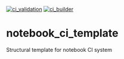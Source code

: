 [![ci_validation](https://github.com/TheRealZoidberg/demoTest/workflows/ci_validation/badge.svg)](https://github.com/TheRealZoidberg/demoTest/actions?query=workflow%3Aci_validation)
[![ci_builder](https://github.com/TheRealZoidberg/demoTest/workflows/ci_builder/badge.svg)](https://github.com/TheRealZoidberg/demoTest/actions?query=workflow%3Apages-build-deployment)
# notebook_ci_template
Structural template for notebook CI system
